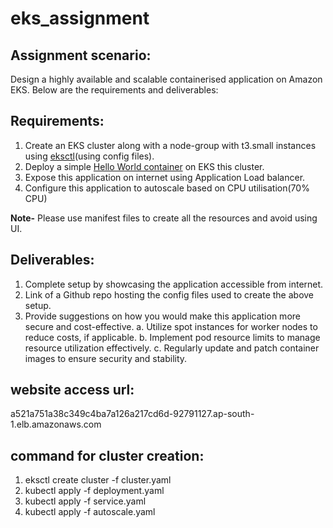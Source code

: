 # eks_assignment

## Assignment scenario:

Design a highly available and scalable containerised application on Amazon EKS. Below are the requirements and deliverables:

## Requirements:

1. Create an EKS cluster along with a node-group with t3.small instances using [eksctl](https://eksctl.io/)(using config files).
2. Deploy a simple [Hello World container](https://hub.docker.com/r/amazon/amazon-ecs-sample) on EKS this cluster.
3. Expose this application on internet using Application Load balancer.
4. Configure this application to autoscale based on CPU utilisation(70% CPU)

**Note-** Please use manifest files to create all the resources and avoid using UI.


## Deliverables:

1. Complete setup by showcasing the application accessible from internet.
2. Link of a Github repo hosting the config files used to create the above setup.
3. Provide suggestions on how you would make this application more secure and cost-effective.
    a. Utilize spot instances for worker nodes to reduce costs, if applicable.
    b. Implement pod resource limits to manage resource utilization effectively.
    c. Regularly update and patch container images to ensure security and stability.

## website access url:
a521a751a38c349c4ba7a126a217cd6d-92791127.ap-south-1.elb.amazonaws.com


## command for cluster creation:

1. eksctl create cluster -f cluster.yaml
2. kubectl apply -f deployment.yaml
3. kubectl apply -f service.yaml
4. kubectl apply -f autoscale.yaml
